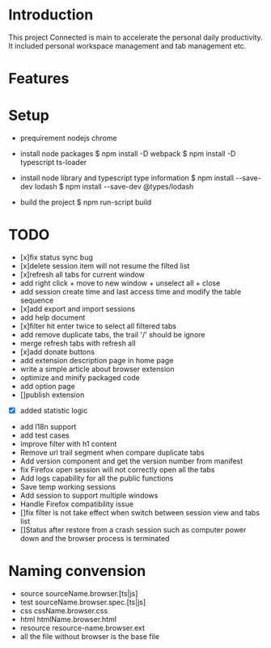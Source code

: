 # Introduction

This project Connected is main to accelerate the personal daily productivity.
It included personal workspace management and tab management etc.

# Features

# Setup

-   prequirement
    nodejs
    chrome

-   install node packages
    $ npm install -D webpack
$ npm install -D typescript ts-loader

-   install node library and typescript type information
    $ npm install --save-dev lodash
$ npm install --save-dev @types/lodash

-   build the project
    \$ npm run-script build

# TODO

-   [x]fix status sync bug
-   [x]delete session item will not resume the filted list
-   [x]refresh all tabs for current window
-   add right click + move to new window + unselect all + close
-   add session create time and last access time and modify the table sequence
-   [x]add export and import sessions
-   add help document
-   [x]filter hit enter twice to select all filtered tabs
-   add remove duplicate tabs, the trail '/' should be ignore
-   merge refresh tabs with refresh all
-   [x]add donate buttons
-   add extension description page in home page
-   write a simple article about browser extension
-   optimize and minify packaged code
-   add option page
-   []publish extension
-   [x] added statistic logic
-   add l18n support
-   add test cases
-   improve filter with h1 content
-   Remove url trail segment when compare duplicate tabs
-   Add version component and get the version number from manifest
-   fix Firefox open session will not correctly open all the tabs
-   Add logs capability for all the public functions
-   Save temp working sessions
-   Add session to support multiple windows
-   Handle Firefox compatibility issue
-   []fix filter is not take effect when switch between session view and tabs list
-   []Status after restore from a crash session such as computer power down and 
the browser process is terminated


# Naming convension
- source
sourceName.browser.[ts|js]
- test
sourceName.browser.spec.[ts|js]
- css
cssName.browser.css
- html
htmlName.browser.html
- resource
resource-name.browser.ext
- all the file without browser is the base file
